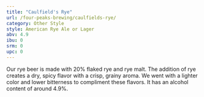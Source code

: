 ```yaml
---
title: "Caulfield's Rye"
url: /four-peaks-brewing/caulfields-rye/
category: Other Style
style: American Rye Ale or Lager
abv: 4.9
ibu: 0
srm: 0
upc: 0
---
```

Our rye beer is made with 20% flaked rye and rye malt. The addition of rye creates a dry, spicy flavor with a crisp, grainy aroma. We went with a lighter color and lower bitterness to compliment these flavors. It has an alcohol content of around 4.9%.
